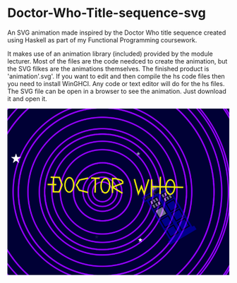 # Doctor-Who-Title-sequence-svg
An SVG animation made inspired by the Doctor Who title sequence created using Haskell as part of my Functional Programming coursework.

It makes use of an animation library (included) provided by the module lecturer. 
Most of the files are the code needced to create the animation, but the SVG filkes are the animations themselves. 
The finished product is 'animation'.svg'.
If you want to edit and then compile the hs code files then you need to install WinGHCI. Any code or text editor will do for the hs files.
The SVG file can be open in a browser to see the animation. Just download it and open it.

![Screenshot](animation_thumbnail.png)
